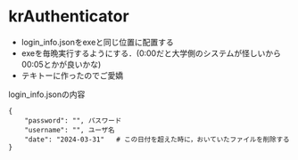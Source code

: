 # krAuthenticator
- login_info.jsonをexeと同じ位置に配置する
- exeを毎晩実行するようにする．(0:00だと大学側のシステムが怪しいから00:05とかが良いかな)
- テキトーに作ったのでご愛嬌

login_info.jsonの内容
```
{
    "password": "", パスワード
    "username": "", ユーザ名
    "date": "2024-03-31"   # この日付を超えた時に，おいていたファイルを削除する
}

```
